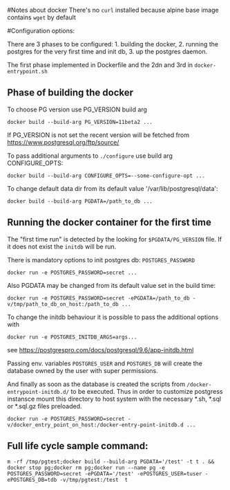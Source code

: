 #Notes about docker
There's no `curl` installed because alpine base image contains `wget` by default

#Configuration options:

There are 3 phases to be configured: 1. building the docker, 2. running the postgres for 
the very first time and init db, 3. up the postgres daemon.

The first phase implemented in Dockerfile and the 2dn and 3rd in `docker-entrypoint.sh`

## Phase of building the docker
To choose PG version use PG_VERSION build arg
```
docker build --build-arg PG_VERSION=11beta2 ...
```
If PG_VERSION is not set the recent version will be fetched from https://www.postgresql.org/ftp/source/

To pass additional arguments to `./configure` use build arg CONFIGURE_OPTS:
```
docker build --build-arg CONFIGURE_OPTS=--some-configure-opt ...
```

To change default data dir from its default value '/var/lib/postgresql/data':
```
docker build --build-arg PGDATA=/path_to_db ...

```

## Running the docker container for the first time
The "first time run" is detected by the looking for `$PGDATA/PG_VERSION` file. If it does not
exist the `initdb` will be run.

There is mandatory options to init postgres db: `POSTGRES_PASSWORD` 
```
docker run -e POSTGRES_PASSWORD=secret ...

```

Also PGDATA may be changed from its default value set in the build time:
```
docker run -e POSTGRES_PASSWORD=secret -ePGDATA=/path_to_db -v/tmp/path_to_db_on_host:/path_to_db ...

```

To change the initdb behaviour it is possible to pass the additional options with
```
docker run -e POSTGRES_INITDB_ARGS=args...

```
see https://postgrespro.com/docs/postgresql/9.6/app-initdb.html

Passing env. variables `POSTGRES_USER` and `POSTGRES_DB` will create the database owned by
the user with super permissions.

And finally as soon as the database is created the scripts from `/docker-entrypoint-initdb.d/` 
to be executed. Thus in order to customize postgress instansce mount this directory to host system with
the necessary *.sh, *.sql or *.sql.gz files preloaded.
```
docker run -e POSTGRES_PASSWORD=secret -v/docker_entry_point_on_host:/docker-entry-point-initdb.d ...
```


## Full life cycle sample command:
```
m -rf /tmp/pgtest;docker build --build-arg PGDATA='/test' -t t . && docker stop pg;docker rm pg;docker run --name pg -e POSTGRES_PASSWORD=secret -ePGDATA='/test' -ePOSTGRES_USER=tuser -ePOSTGRES_DB=tdb -v/tmp/pgtest:/test  t
```
